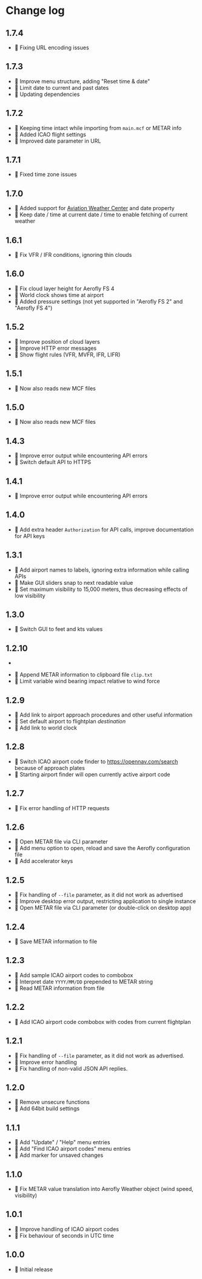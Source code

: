 # Change log

## 1.7.4

-   💊 Fixing URL encoding issues

## 1.7.3

-   🎁 Improve menu structure, adding "Reset time & date"
-   💊 Limit date to current and past dates
-   💊 Updating dependencies

## 1.7.2

-   🎁 Keeping time intact while importing from `main.mcf` or METAR info
-   🎁 Added ICAO flight settings
-   🎁 Improved date parameter in URL

## 1.7.1

-   💊 Fixed time zone issues

## 1.7.0

-   🎁 Added support for [Aviation Weather Center](https://aviationweather.gov/) and date property
-   💊 Keep date / time at current date / time to enable fetching of current weather

## 1.6.1

-   💊 Fix VFR / IFR conditions, ignoring thin clouds

## 1.6.0

-   💊 Fix cloud layer height for Aerofly FS 4
-   🎁 World clock shows time at airport
-   🎁 Added pressure settings (not yet supported in "Aerofly FS 2" and "Aerofly FS 4")

## 1.5.2

-   💊 Improve position of cloud layers
-   🎁 Improve HTTP error messages
-   🎁 Show flight rules (VFR, MVFR, IFR, LIFR)

## 1.5.1

-   💊 Now also reads new MCF files

## 1.5.0

-   💊 Now also reads new MCF files

## 1.4.3

-   🎁 Improve error output while encountering API errors
-   💊 Switch default API to HTTPS

## 1.4.1

-   🎁 Improve error output while encountering API errors

## 1.4.0

-   🎁 Add extra header `Authorization` for API calls, improve documentation for API keys

## 1.3.1

-   🎁 Add airport names to labels, ignoring extra information while calling APIs
-   🎁 Make GUI sliders snap to next readable value
-   💊 Set maximum visibility to 15,000 meters, thus decreasing effects of low visibility

## 1.3.0

-   🎁 Switch GUI to feet and kts values

## 1.2.10

-

*   🎁 Append METAR information to clipboard file `clip.txt`
*   💊 Limit variable wind bearing impact relative to wind force

## 1.2.9

-   🎁 Add link to airport approach procedures and other useful information
-   🎁 Set default airport to flightplan _destination_
-   🎁 Add link to world clock

## 1.2.8

-   🎁 Switch ICAO airport code finder to https://opennav.com/search because of approach plates
-   🎁 Starting airport finder will open currently active airport code

## 1.2.7

-   💊 Fix error handling of HTTP requests

## 1.2.6

-   🎁 Open METAR file via CLI parameter
-   🎁 Add menu option to open, reload and save the Aerofly configuration file
-   🎁 Add accelerator keys

## 1.2.5

-   💊 Fix handling of `--file` parameter, as it did not work as advertised
-   💊 Improve desktop error output, restricting application to single instance
-   🎁 Open METAR file via CLI parameter (or double-click on desktop app)

## 1.2.4

-   🎁 Save METAR information to file

## 1.2.3

-   🎁 Add sample ICAO airport codes to combobox
-   🎁 Interpret date `YYYY/MM/DD` prepended to METAR string
-   🎁 Read METAR information from file

## 1.2.2

-   🎁 Add ICAO airport code combobox with codes from current flightplan

## 1.2.1

-   💊 Fix handling of `--file` parameter, as it did not work as advertised.
-   💊 Improve error handling
-   💊 Fix handling of non-valid JSON API replies.

## 1.2.0

-   💊 Remove unsecure functions
-   🎁 Add 64bit build settings

## 1.1.1

-   🎁 Add "Update" / "Help" menu entries
-   🎁 Add "Find ICAO airport codes" menu entries
-   🎁 Add marker for unsaved changes

## 1.1.0

-   💊 Fix METAR value translation into Aerofly Weather object (wind speed, visibility)

## 1.0.1

-   💊 Improve handling of ICAO airport codes
-   💊 Fix behaviour of seconds in UTC time

## 1.0.0

-   🎁 Initial release
